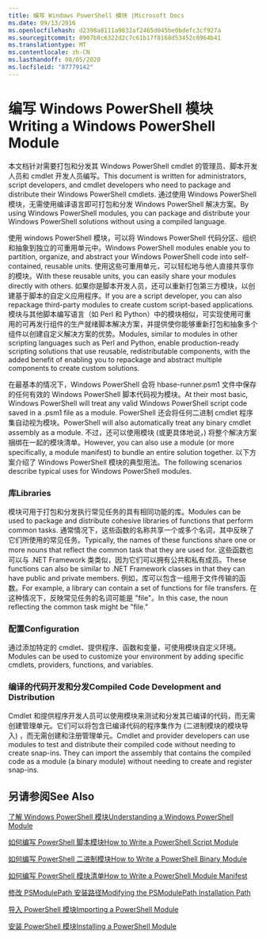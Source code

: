 ```yaml
---
title: 编写 Windows PowerShell 模块 |Microsoft Docs
ms.date: 09/13/2016
ms.openlocfilehash: d2398a8111a9832af2465d045be0bdefc3cf927a
ms.sourcegitcommit: 0907b8c6322d2c7c61b17f8168d53452c8964b41
ms.translationtype: MT
ms.contentlocale: zh-CN
ms.lasthandoff: 08/05/2020
ms.locfileid: "87779142"
---
```

# <a name="writing-a-windows-powershell-module"></a><span data-ttu-id="1093c-102">编写 Windows PowerShell 模块</span><span class="sxs-lookup"><span data-stu-id="1093c-102">Writing a Windows PowerShell Module</span></span>

<span data-ttu-id="1093c-103">本文档针对需要打包和分发其 Windows PowerShell cmdlet 的管理员、脚本开发人员和 cmdlet 开发人员编写。</span><span class="sxs-lookup"><span data-stu-id="1093c-103">This document is written for administrators, script developers, and cmdlet developers who need to package and distribute their Windows PowerShell cmdlets.</span></span> <span data-ttu-id="1093c-104">通过使用 Windows PowerShell 模块，无需使用编译语言即可打包和分发 Windows PowerShell 解决方案。</span><span class="sxs-lookup"><span data-stu-id="1093c-104">By using Windows PowerShell modules, you can package and distribute your Windows PowerShell solutions without using a compiled language.</span></span>

<span data-ttu-id="1093c-105">使用 windows PowerShell 模块，可以将 Windows PowerShell 代码分区、组织和抽象到独立的可重用单元中。</span><span class="sxs-lookup"><span data-stu-id="1093c-105">Windows PowerShell modules enable you to partition, organize, and abstract your Windows PowerShell code into self-contained, reusable units.</span></span> <span data-ttu-id="1093c-106">使用这些可重用单元，可以轻松地与他人直接共享你的模块。</span><span class="sxs-lookup"><span data-stu-id="1093c-106">With these reusable units, you can easily share your modules directly with others.</span></span> <span data-ttu-id="1093c-107">如果你是脚本开发人员，还可以重新打包第三方模块，以创建基于脚本的自定义应用程序。</span><span class="sxs-lookup"><span data-stu-id="1093c-107">If you are a script developer, you can also repackage third-party modules to create custom script-based applications.</span></span> <span data-ttu-id="1093c-108">模块与其他脚本编写语言（如 Perl 和 Python）中的模块相似，可实现使用可重用的可再发行组件的生产就绪脚本解决方案，并提供使你能够重新打包和抽象多个组件以创建自定义解决方案的优势。</span><span class="sxs-lookup"><span data-stu-id="1093c-108">Modules, similar to modules in other scripting languages such as Perl and Python, enable production-ready scripting solutions that use reusable, redistributable components, with the added benefit of enabling you to repackage and abstract multiple components to create custom solutions.</span></span>

<span data-ttu-id="1093c-109">在最基本的情况下，Windows PowerShell 会将 hbase-runner.psm1 文件中保存的任何有效的 Windows PowerShell 脚本代码视为模块。</span><span class="sxs-lookup"><span data-stu-id="1093c-109">At their most basic, Windows PowerShell will treat any valid Windows PowerShell script code saved in a .psm1 file as a module.</span></span> <span data-ttu-id="1093c-110">PowerShell 还会将任何二进制 cmdlet 程序集自动视为模块。</span><span class="sxs-lookup"><span data-stu-id="1093c-110">PowerShell will also automatically treat any binary cmdlet assembly as a module.</span></span> <span data-ttu-id="1093c-111">不过，还可以使用模块 (或更具体地说，) 将整个解决方案捆绑在一起的模块清单。</span><span class="sxs-lookup"><span data-stu-id="1093c-111">However, you can also use a module (or more specifically, a module manifest) to bundle an entire solution together.</span></span> <span data-ttu-id="1093c-112">以下方案介绍了 Windows PowerShell 模块的典型用法。</span><span class="sxs-lookup"><span data-stu-id="1093c-112">The following scenarios describe typical uses for Windows PowerShell modules.</span></span>

### <a name="libraries"></a><span data-ttu-id="1093c-113">库</span><span class="sxs-lookup"><span data-stu-id="1093c-113">Libraries</span></span>

<span data-ttu-id="1093c-114">模块可用于打包和分发执行常见任务的具有相同功能的库。</span><span class="sxs-lookup"><span data-stu-id="1093c-114">Modules can be used to package and distribute cohesive libraries of functions that perform common tasks.</span></span> <span data-ttu-id="1093c-115">通常情况下，这些函数的名称共享一个或多个名词，其中反映了它们所使用的常见任务。</span><span class="sxs-lookup"><span data-stu-id="1093c-115">Typically, the names of these functions share one or more nouns that reflect the common task that they are used for.</span></span> <span data-ttu-id="1093c-116">这些函数也可以与 .NET Framework 类类似，因为它们可以拥有公共和私有成员。</span><span class="sxs-lookup"><span data-stu-id="1093c-116">These functions can also be similar to .NET Framework classes in that they can have public and private members.</span></span> <span data-ttu-id="1093c-117">例如，库可以包含一组用于文件传输的函数。</span><span class="sxs-lookup"><span data-stu-id="1093c-117">For example, a library can contain a set of functions for file transfers.</span></span> <span data-ttu-id="1093c-118">在这种情况下，反映常见任务的名词可能是 "file"。</span><span class="sxs-lookup"><span data-stu-id="1093c-118">In this case, the noun reflecting the common task might be "file."</span></span>

### <a name="configuration"></a><span data-ttu-id="1093c-119">配置</span><span class="sxs-lookup"><span data-stu-id="1093c-119">Configuration</span></span>

<span data-ttu-id="1093c-120">通过添加特定的 cmdlet、提供程序、函数和变量，可使用模块自定义环境。</span><span class="sxs-lookup"><span data-stu-id="1093c-120">Modules can be used to customize your environment by adding specific cmdlets, providers, functions, and variables.</span></span>

### <a name="compiled-code-development-and-distribution"></a><span data-ttu-id="1093c-121">编译的代码开发和分发</span><span class="sxs-lookup"><span data-stu-id="1093c-121">Compiled Code Development and Distribution</span></span>

<span data-ttu-id="1093c-122">Cmdlet 和提供程序开发人员可以使用模块来测试和分发其已编译的代码，而无需创建管理单元。它们可以将包含已编译代码的程序集作为 (二进制模块的模块导入) ，而无需创建和注册管理单元。</span><span class="sxs-lookup"><span data-stu-id="1093c-122">Cmdlet and provider developers can use modules to test and distribute their compiled code without needing to create snap-ins. They can import the assembly that contains the compiled code as a module (a binary module) without needing to create and register snap-ins.</span></span>

## <a name="see-also"></a><span data-ttu-id="1093c-123">另请参阅</span><span class="sxs-lookup"><span data-stu-id="1093c-123">See Also</span></span>

[<span data-ttu-id="1093c-124">了解 Windows PowerShell 模块</span><span class="sxs-lookup"><span data-stu-id="1093c-124">Understanding a Windows PowerShell Module</span></span>](./understanding-a-windows-powershell-module.md)

[<span data-ttu-id="1093c-125">如何编写 PowerShell 脚本模块</span><span class="sxs-lookup"><span data-stu-id="1093c-125">How to Write a PowerShell Script Module</span></span>](./how-to-write-a-powershell-script-module.md)

[<span data-ttu-id="1093c-126">如何编写 PowerShell 二进制模块</span><span class="sxs-lookup"><span data-stu-id="1093c-126">How to Write a PowerShell Binary Module</span></span>](./how-to-write-a-powershell-binary-module.md)

[<span data-ttu-id="1093c-127">如何编写 PowerShell 模块清单</span><span class="sxs-lookup"><span data-stu-id="1093c-127">How to Write a PowerShell Module Manifest</span></span>](how-to-write-a-powershell-module-manifest.md)

[<span data-ttu-id="1093c-128">修改 PSModulePath 安装路径</span><span class="sxs-lookup"><span data-stu-id="1093c-128">Modifying the PSModulePath Installation Path</span></span>](./modifying-the-psmodulepath-installation-path.md)

[<span data-ttu-id="1093c-129">导入 PowerShell 模块</span><span class="sxs-lookup"><span data-stu-id="1093c-129">Importing a PowerShell Module</span></span>](./importing-a-powershell-module.md)

[<span data-ttu-id="1093c-130">安装 PowerShell 模块</span><span class="sxs-lookup"><span data-stu-id="1093c-130">Installing a PowerShell Module</span></span>](./installing-a-powershell-module.md)
